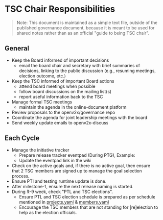 # TSC Chair Responsibilities

> Note: This document is maintained as a simple text file, outside of the published governance document, because it is meant to be used for shared notes rather than as an official "guide to being TSC chair".

## General

- Keep the Board informed of important decisions
  - email the board chair and secretary with brief summaries of decisions, linking to the public discussion (e.g., resuming meetings, election outcome, etc.)
- Keep the TSC informed of important Board actions
  - attend board meetings when possible
  - follow board discussions on the mailing list(s)
  - report useful information back to the TSC
- Manage formal TSC meetings
  - maintain the agenda in the online-document platform
- Review proposals to the openv2x/governance repo
- Coordinate the agenda for joint leadership meetings with the board
- Send weekly update emails to openv2x-discuss

## Each Cycle

- Manage the initiative tracker
  - Prepare release tracker eventpad (During PTG), Example:
  - Update the eventpad link in the wiki
- Check on the active goals and, if there is no active goal, then ensure that 2 TSC members are signed up to manage the goal selection process.
- Ensure PTI and testing runtime update is done.
- After milestone-1, ensure the next release naming is started.
- During R-9 week, check "PTL and TSC elections".
  - Ensure PTL and TSC election schedule is prepared as per schedule mentioned in [projects.yaml](projects.yaml) & [members.yaml](members.yaml)
  - Encourage the TSC members that are not standing for [re]election to help as the election officials.
